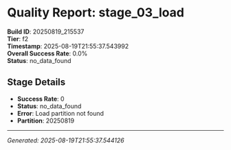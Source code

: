 # Quality Report: stage_03_load

**Build ID**: 20250819_215537  
**Tier**: f2  
**Timestamp**: 2025-08-19T21:55:37.543992  
**Overall Success Rate**: 0.0%  
**Status**: no_data_found

## Stage Details

- **Success Rate**: 0
- **Status**: no_data_found
- **Error**: Load partition not found
- **Partition**: 20250819

---
*Generated: 2025-08-19T21:55:37.544126*
